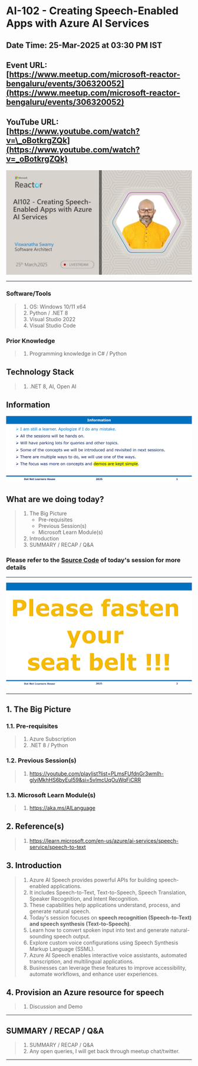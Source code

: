 # AI-102 - Creating Speech-Enabled Apps with Azure AI Services

## Date Time: 25-Mar-2025 at 03:30 PM IST

## Event URL: [https://www.meetup.com/microsoft-reactor-bengaluru/events/306320052](https://www.meetup.com/microsoft-reactor-bengaluru/events/306320052)

## YouTube URL: [https://www.youtube.com/watch?v=\_oBotkrgZQk](https://www.youtube.com/watch?v=_oBotkrgZQk)

![Viswanatha Swamy P K |150x150](./Documentation/Images/ViswanathaSwamyPK.PNG)

---

### Software/Tools

> 1. OS: Windows 10/11 x64
> 1. Python / .NET 8
> 1. Visual Studio 2022
> 1. Visual Studio Code

### Prior Knowledge

> 1. Programming knowledge in C# / Python

## Technology Stack

> 1. .NET 8, AI, Open AI

## Information

![Information | 100x100](../Documentation/Images/Information.PNG)

## What are we doing today?

> 1. The Big Picture
>    - Pre-requisites
>    - Previous Session(s)
>    - Microsoft Learn Module(s)
> 1. Introduction
> 1. SUMMARY / RECAP / Q&A

### Please refer to the [**Source Code**](https://github.com/Swamy-s-Tech-Skills-Academy/learn-ai-102-code) of today's session for more details

---

![Information | 100x100](../Documentation/Images/SeatBelt.PNG)

---

## 1. The Big Picture

### 1.1. Pre-requisites

> 1. Azure Subscription
> 1. .NET 8 / Python

### 1.2. Previous Session(s)

> 1. <https://youtube.com/playlist?list=PLmsFUfdnGr3wmIh-glyiMkhHS6byEuI59&si=5vlmcUqOuWqFiCRR>

### 1.3. Microsoft Learn Module(s)

> 1. <https://aka.ms/AILanguage>

## 2. Reference(s)

> 1. <https://learn.microsoft.com/en-us/azure/ai-services/speech-service/speech-to-text>

## 3. Introduction

> 1. Azure AI Speech provides powerful APIs for building speech-enabled applications.
> 1. It includes Speech-to-Text, Text-to-Speech, Speech Translation, Speaker Recognition, and Intent Recognition.
> 1. These capabilities help applications understand, process, and generate natural speech.
> 1. Today's session focuses on **speech recognition (Speech-to-Text) and speech synthesis (Text-to-Speech)**.
> 1. Learn how to convert spoken input into text and generate natural-sounding speech output.
> 1. Explore custom voice configurations using Speech Synthesis Markup Language (SSML).
> 1. Azure AI Speech enables interactive voice assistants, automated transcription, and multilingual applications.
> 1. Businesses can leverage these features to improve accessibility, automate workflows, and enhance user experiences.

## 4. Provision an Azure resource for speech

> 1. Discussion and Demo

---

## SUMMARY / RECAP / Q&A

> 1. SUMMARY / RECAP / Q&A
> 2. Any open queries, I will get back through meetup chat/twitter.

---
